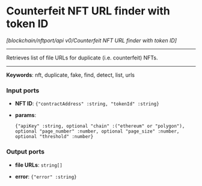 # Counterfeit NFT URL finder with token ID

_[blockchain/nftport/api v0/Counterfeit NFT URL finder with token ID]_

---

Retrieves list of file URLs for duplicate (i.e. counterfeit) NFTs.<br>

---

__Keywords__: nft, duplicate, fake, find, detect, list, urls

### Input ports

* __NFT ID__: ` {"contractAddress" :string, "tokenId" :string} `


* __params__: 
    ```
    {"apiKey" :string, optional "chain" :("ethereum" or "polygon"), optional "page_number" :number, optional "page_size" :number, optional "threshold" :number}
    ```

### Output ports

* __file URLs__: ` string[] `


* __error__: ` {"error" :string} `

